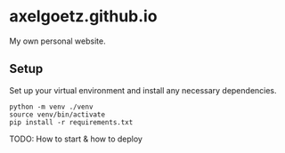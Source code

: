 # axelgoetz.github.io
My own personal website.

## Setup

Set up your virtual environment and install any necessary dependencies.

```
python -m venv ./venv
source venv/bin/activate
pip install -r requirements.txt
```

TODO: How to start & how to deploy